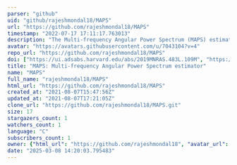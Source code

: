 ```yaml
---
parser: "github"
uid: "github/rajeshmondal18/MAPS"
url: "https://github.com/rajeshmondal18/MAPS"
timestamp: "2022-07-17 17:11:17.763013"
description: "The Multi-frequency Angular Power Spectrum (MAPS) estimator"
avatar: "https://avatars.githubusercontent.com/u/7043104?v=4"
repo_url: "https://github.com/rajeshmondal18/MAPS"
doi: ["https://ui.adsabs.harvard.edu/abs/2019MNRAS.483L.109M", "https://ui.adsabs.harvard.edu/abs/2018MNRAS.474.1390M", "https://ui.adsabs.harvard.edu/abs/2021ascl.soft08003M/abstract"]
title: "MAPS: Multi-frequency Angular Power Spectrum estimator"
name: "MAPS"
full_name: "rajeshmondal18/MAPS"
html_url: "https://github.com/rajeshmondal18/MAPS"
created_at: "2021-08-07T15:47:56Z"
updated_at: "2021-08-07T17:21:05Z"
clone_url: "https://github.com/rajeshmondal18/MAPS.git"
size: 17
stargazers_count: 1
watchers_count: 1
language: "C"
subscribers_count: 1
owner: {"html_url": "https://github.com/rajeshmondal18", "avatar_url": "https://avatars.githubusercontent.com/u/7043104?v=4", "login": "rajeshmondal18", "type": "User"}
date: "2025-03-08 14:20:03.795483"
---
```


